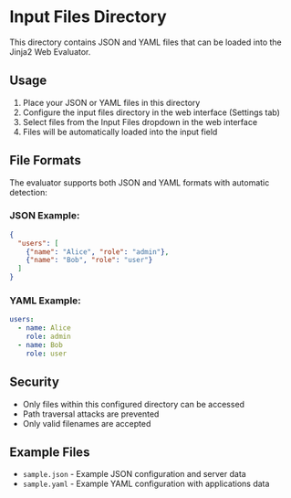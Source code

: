 # Input Files Directory

This directory contains JSON and YAML files that can be loaded into the Jinja2 Web Evaluator.

## Usage

1. Place your JSON or YAML files in this directory
2. Configure the input files directory in the web interface (Settings tab)
3. Select files from the Input Files dropdown in the web interface
4. Files will be automatically loaded into the input field

## File Formats

The evaluator supports both JSON and YAML formats with automatic detection:

### JSON Example:
```json
{
  "users": [
    {"name": "Alice", "role": "admin"},
    {"name": "Bob", "role": "user"}
  ]
}
```

### YAML Example:
```yaml
users:
  - name: Alice
    role: admin
  - name: Bob
    role: user
```

## Security

- Only files within this configured directory can be accessed
- Path traversal attacks are prevented
- Only valid filenames are accepted

## Example Files

- `sample.json` - Example JSON configuration and server data
- `sample.yaml` - Example YAML configuration with applications data
